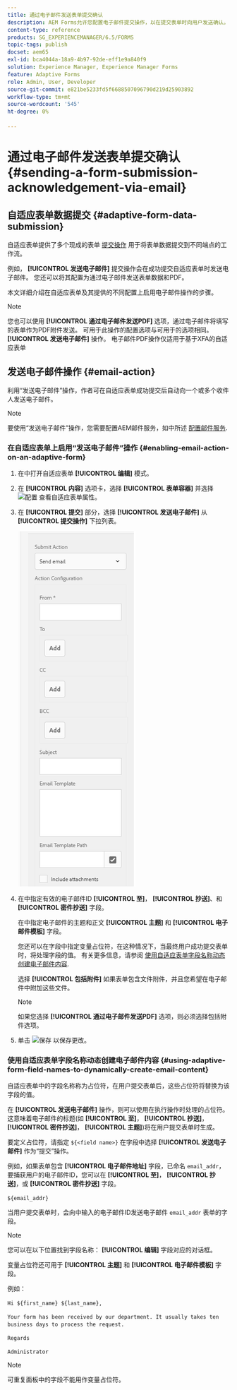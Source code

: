 ```yaml
---
title: 通过电子邮件发送表单提交确认
description: AEM Forms允许您配置电子邮件提交操作，以在提交表单时向用户发送确认。
content-type: reference
products: SG_EXPERIENCEMANAGER/6.5/FORMS
topic-tags: publish
docset: aem65
exl-id: bca4044a-18a9-4b97-92de-eff1e9a840f9
solution: Experience Manager, Experience Manager Forms
feature: Adaptive Forms
role: Admin, User, Developer
source-git-commit: e821be5233fd5f6688507096790d219d25903892
workflow-type: tm+mt
source-wordcount: '545'
ht-degree: 0%

---
```


# 通过电子邮件发送表单提交确认 {#sending-a-form-submission-acknowledgement-via-email}

## 自适应表单数据提交 {#adaptive-form-data-submission}

自适应表单提供了多个现成的表单 [提交操作](../../forms/using/configuring-submit-actions.md) 用于将表单数据提交到不同端点的工作流。

例如， **[!UICONTROL 发送电子邮件]** 提交操作会在成功提交自适应表单时发送电子邮件。 您还可以将其配置为通过电子邮件发送表单数据和PDF。

本文详细介绍在自适应表单及其提供的不同配置上启用电子邮件操作的步骤。

>[!NOTE]
>
>您也可以使用 **[!UICONTROL 通过电子邮件发送PDF]** 选项，通过电子邮件将填写的表单作为PDF附件发送。 可用于此操作的配置选项与可用于的选项相同。 **[!UICONTROL 发送电子邮件]** 操作。 电子邮件PDF操作仅适用于基于XFA的自适应表单

## 发送电子邮件操作 {#email-action}

利用“发送电子邮件”操作，作者可在自适应表单成功提交后自动向一个或多个收件人发送电子邮件。

>[!NOTE]
>
>要使用“发送电子邮件”操作，您需要配置AEM邮件服务，如中所述 [配置邮件服务](/help/sites-administering/notification.md#configuring-the-mail-service).

### 在自适应表单上启用“发送电子邮件”操作 {#enabling-email-action-on-an-adaptive-form}

1. 在中打开自适应表单 **[!UICONTROL 编辑]** 模式。

1. 在 **[!UICONTROL 内容]** 选项卡，选择 **[!UICONTROL 表单容器]** 并选择 ![配置](assets/configure-icon.svg) 查看自适应表单属性。

1. 在 **[!UICONTROL 提交]** 部分，选择 **[!UICONTROL 发送电子邮件]** 从 **[!UICONTROL 提交操作]** 下拉列表。

   ![提交操作](assets/submission-actions.png)

1. 在中指定有效的电子邮件ID **[!UICONTROL 至]**， **[!UICONTROL 抄送]**、和 **[!UICONTROL 密件抄送]** 字段。

   在中指定电子邮件的主题和正文 **[!UICONTROL 主题]** 和 **[!UICONTROL 电子邮件模板]** 字段。

   您还可以在字段中指定变量占位符，在这种情况下，当最终用户成功提交表单时，将处理字段的值。 有关更多信息，请参阅 [使用自适应表单字段名称动态创建电子邮件内容](../../forms/using/form-submission-receipt-via-email.md#p-using-adaptive-form-field-names-to-dynamically-create-email-content-p).

   选择 **[!UICONTROL 包括附件]** 如果表单包含文件附件，并且您希望在电子邮件中附加这些文件。

   >[!NOTE]
   >
   >如果您选择 **[!UICONTROL 通过电子邮件发送PDF]** 选项，则必须选择包括附件选项。

1. 单击 ![保存](assets/save_icon.svg) 以保存更改。

### 使用自适应表单字段名称动态创建电子邮件内容 {#using-adaptive-form-field-names-to-dynamically-create-email-content}

自适应表单中的字段名称称为占位符，在用户提交表单后，这些占位符将替换为该字段的值。

在 **[!UICONTROL 发送电子邮件]** 操作，则可以使用在执行操作时处理的占位符。 这意味着电子邮件的标题(如 **[!UICONTROL 至]**， **[!UICONTROL 抄送]**， **[!UICONTROL 密件抄送]**， **[!UICONTROL 主题]**)将在用户提交表单时生成。

要定义占位符，请指定 `${<field name>}` 在字段中选择 **[!UICONTROL 发送电子邮件]** 作为“提交”操作。

例如，如果表单包含 **[!UICONTROL 电子邮件地址]** 字段，已命名 `email_addr`，要捕获用户的电子邮件ID，您可以在 **[!UICONTROL 至]**， **[!UICONTROL 抄送]**，或 **[!UICONTROL 密件抄送]** 字段。

`${email_addr}`

当用户提交表单时，会向中输入的电子邮件ID发送电子邮件 `email_addr` 表单的字段。

>[!NOTE]
>
>您可以在以下位置找到字段名称： **[!UICONTROL 编辑]** 字段对应的对话框。

变量占位符还可用于 **[!UICONTROL 主题]** 和 **[!UICONTROL 电子邮件模板]** 字段。

例如：

`Hi ${first_name} ${last_name},`

`Your form has been received by our department. It usually takes ten business days to process the request.`

`Regards`

`Administrator`

>[!NOTE]
>
>可重复面板中的字段不能用作变量占位符。
